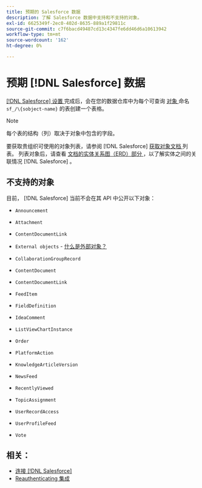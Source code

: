 ```yaml
---
title: 预期的 Salesforce 数据
description: 了解 Salesforce 数据中支持和不支持的对象。
exl-id: 6625349f-2ec0-402d-8635-889a1f29811c
source-git-commit: c7f6bacd49487cd13c4347fe6dd46d6a10613942
workflow-type: tm+mt
source-wordcount: '162'
ht-degree: 0%

---
```


# 预期 [!DNL Salesforce] 数据

[[!DNL Salesforce] 设置 ](../integrations/salesforce.md) 完成后，会在您的数据仓库中为每个可查询 [ 对象 ](https://developer.salesforce.com/docs/atlas.en-us.object_reference.meta/object_reference/sforce_api_objects_concepts.htm) 命名 `sf_/\{sobject-name}` 的表创建一个表格。

>[!NOTE]
>
>每个表的结构（列）取决于对象中包含的字段。

要获取贵组织可使用的对象列表，请参阅 [!DNL Salesforce] [ 获取对象文档 ](https://developer.salesforce.com/docs/atlas.en-us.api_rest.meta/api_rest/dome_describeGlobal.htm) 列表。 列表对象后，请查看 [ 文档的实体关系图（ERD）部分 ](https://developer.salesforce.com/docs/atlas.en-us.object_reference.meta/object_reference/sforce_api_erd_knowledge.htm) ，以了解实体之间的关联情况 [!DNL Salesforce] 。

## 不支持的对象

目前， [!DNL Salesforce] 当前不会在其 API 中公开以下对象：

* `Announcement`
* `Attachment`
* `ContentDocumentLink`
* `External objects` - [ 什么是外部对象？](https://developer.salesforce.com/docs/atlas.en-us.object_reference.meta/object_reference/sforce_api_objects_external_objects.htm)
* `CollaborationGroupRecord`
* `ContentDocument`
* `ContentDocumentLink`
* `FeedItem`
* `FieldDefinition`
* `IdeaComment`
* `ListViewChartInstance`
* `Order`
* `PlatformAction`

* `KnowledgeArticleVersion`
* `NewsFeed`
* `RecentlyViewed`
* `TopicAssignment`
* `UserRecordAccess`
* `UserProfileFeed`
* `Vote`

## 相关：

* [连接 [!DNL Salesforce]](../integrations/salesforce.md)
* [Reauthenticating 集成](https://experienceleague.adobe.com/docs/commerce-knowledge-base/kb/how-to/mbi-reauthenticating-integrations.html)

